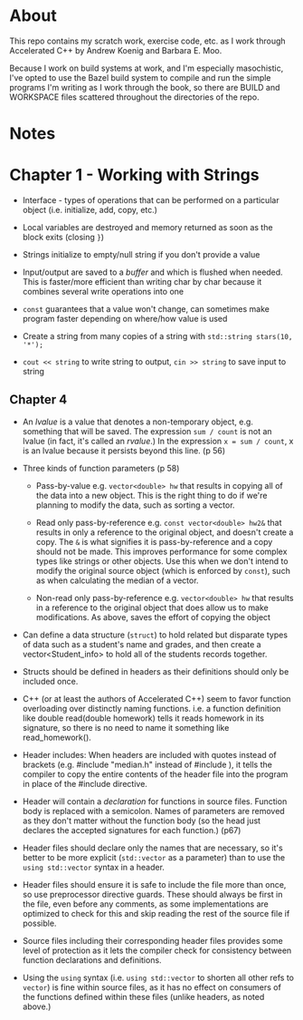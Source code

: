 # About

This repo contains my scratch work, exercise code, etc. as I work through Accelerated C++ by Andrew Koenig and Barbara E. Moo.

Because I work on build systems at work, and I'm especially masochistic, I've opted to use the Bazel build system to compile and run the simple programs I'm writing as I work through the book, so there are BUILD and WORKSPACE files scattered throughout the directories of the repo.

# Notes

# Chapter 1 - Working with Strings

- Interface - types of operations that can be performed on a particular object (i.e. initialize, add, copy, etc.)

- Local variables are destroyed and memory returned as soon as the block exits (closing `}`)

- Strings initialize to empty/null string if you don't provide a value

- Input/output are saved to a *buffer* and which is flushed when needed. This is faster/more efficient than writing char by char because it combines several write operations into one

- `const` guarantees that a value won't change, can sometimes make program faster depending on where/how value is used

- Create a string from many copies of a string with `std::string stars(10, '*');`

- `cout << string` to write string to output, `cin >> string` to save input to string

## Chapter 4

- An _lvalue_ is a value that denotes a non-temporary object, e.g. something that will be saved. The expression `sum / count` is not an lvalue (in fact, it's called an _rvalue_.) In the expression `x = sum / count`, x is an lvalue because it persists beyond this line. (p 56)

- Three kinds of function parameters (p 58)
	- Pass-by-value e.g. `vector<double> hw` that results in copying all of the data into a new object. This is the right thing to do if we're planning to modify the data, such as sorting a vector.

	- Read only pass-by-reference e.g. `const vector<double> hw2&` that results in only a reference to the original object, and doesn't create a copy. The `&` is what signifies it is pass-by-reference and a copy should not be made. This improves performance for some complex types like strings or other objects. Use this when we don't intend to modify the original source object (which is enforced by `const`), such as when calculating the median of a vector.

	- Non-read only pass-by-reference e.g. `vector<double> hw` that results in a reference to the original object that does allow us to make modifications. As above, saves the effort of copying the object

- Can define a data structure (`struct`) to hold related but disparate types of data such as a student's name and grades, and then create a vector<Student_info> to hold all of the students records together.

- Structs should be defined in headers as their definitions should only be included once.

- C++ (or at least the authors of Accelerated C++) seem to favor function overloading over distinctly naming functions. i.e. a function definition like double read(double homework) tells it reads homework in its signature, so there is no need to name it something like read_homework().

- Header includes: When headers are included with quotes instead of brackets (e.g. #include "median.h" instead of #include <vector>), it tells the compiler to copy the entire contents of the header file into the program in place of the #include directive.

- Header will contain a _declaration_ for functions in source files. Function body is replaced with a semicolon. Names of parameters are removed as they don't matter without the function body (so the head just declares the accepted signatures for each function.) (p67)

- Header files should declare only the names that are necessary, so it's better to be more explicit (`std::vector` as a parameter) than to use the `using std::vector` syntax in a header.

- Header files should ensure it is safe to include the file more than once, so use preprocessor directive guards. These should always be first in the file, even before any comments, as some implementations are optimized to check for this and skip reading the rest of the source file if possible.

- Source files including their corresponding header files provides some level of protection as it lets the compiler check for consistency between function declarations and definitions.

- Using the `using` syntax (i.e. `using std::vector` to shorten all other refs to `vector`) is fine within source files, as it has no effect on consumers of the functions defined within these files (unlike headers, as noted above.)

